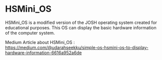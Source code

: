 # HSMini_OS

HSMini_OS is a modified version of the JOSH operating system created for educational purposes.
This OS can display the basic hardware information of the computer system.

Medium Article about HSMini_OS : https://medium.com/@udarahseekku/simple-os-hsmini-os-to-display-hardware-information-6616a952a6de

